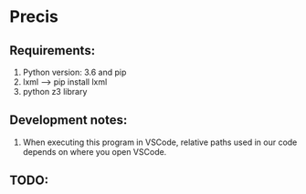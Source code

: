 # Precis

## Requirements:
1. Python version: 3.6 and pip
2. lxml --> pip install lxml
3. python z3 library

## Development notes:
1. When executing this program in VSCode, relative paths used in our code depends on where you open VSCode.

## TODO:
